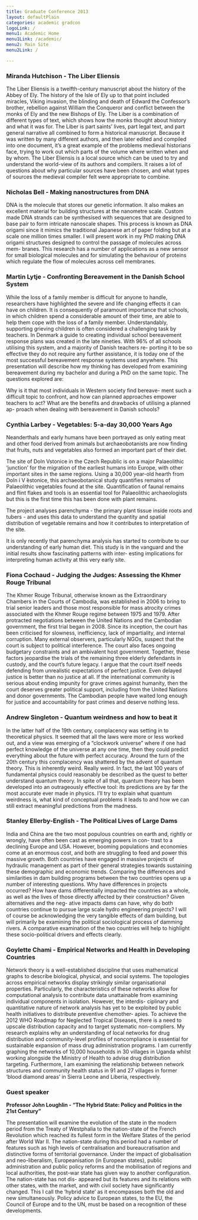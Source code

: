 ```yaml
---
title: Graduate Conference 2013
layout: defaultPlain
categories: academic gradcon
logoLink: /
menu1: Academic Home
menu1Link: /academic/
menu2: Main Site
menu2Link: /

---
```


### Miranda Hutchison - The Liber Eliensis

The Liber Eliensis is a twelfth-century manuscript about the history of the Abbey of Ely. The history of the Isle of Ely up to that point included miracles, Viking invasion, the blinding and death of Edward the Confessor’s brother, rebellion against William the Conqueror and conflict between the monks of Ely and the new Bishops of Ely. The Liber is a combination of different types of text, which shows how the monks thought about history and what it was for. The Liber is part saints’ lives, part legal text, and part general narrative all combined to form a historical manuscript. Because it was written by many different authors, and then later edited and compiled into one document, it’s a great example of the problems medieval historians face, trying to work out which parts of the volume where written when and by whom. The Liber Eliensis is a local source which can be used to try and understand the world-view of its authors and compilers. It raises a lot of questions about why particular sources have been chosen, and what types of sources the medieval compiler felt were appropriate to combine.

### Nicholas Bell - Making nanostructures from DNA

DNA is the molecule that stores our genetic information. It also makes an excellent material for building structures at the nanometre scale. Custom made DNA strands can be synthesised with sequences that are designed to base pair to form intricate nanoscale shapes. This process is known as DNA origami since it mimics the traditional Japanese art of paper folding but at a scale one million times smaller. I will present work in my PhD making DNA origami structures designed to control the passage of molecules across mem- branes. This research has a number of applications as a new sensor for small biological molecules and for simulating the behaviour of proteins which regulate the flow of molecules across cell membranes.

### Martin Lytje - Confronting Bereavement in the Danish School System

While the loss of a family member is difficult for anyone to handle, researchers have highlighted the severe and life changing effects it can have on children. It is consequently of paramount importance that schools, in which children spend a considerable amount of their time, are able to help them cope with the loss of a family member. Understandably, supporting grieving children is often considered a challenging task by teachers. In Denmark a guide to creating individual school bereavement response plans was created in the late nineties. With 96% of all schools utilising this system, and a majority of Danish teachers re- porting it to be so effective they do not require any further assistance, it is today one of the most successful bereavement response systems used anywhere. This presentation will describe how my thinking has developed from examining bereavement during my bachelor and during a PhD on the same topic. The questions explored are:

Why is it that most individuals in Western society find bereave- ment such a difficult topic to confront, and how can planned approaches empower teachers to act?
What are the benefits and drawbacks of utilising a planned ap- proach when dealing with bereavement in Danish schools?

### Cynthia Larbey - Vegetables: 5-a-day 30,000 Years Ago

Neanderthals and early humans have been portrayed as only eating meat and other food derived from animals but archaeobotanists are now finding that fruits, nuts and vegetables also formed an important part of their diet.

The site of Doln Vstonice in the Czech Republic is on a major Palaeolithic ‘junction’ for the migration of the earliest humans into Europe, with other important sites in the same regions. Using a 30,000 year-old hearth from Doln ́ı V ̆estonice, this archaeobotanical study quantifies remains of Palaeolithic vegetables found at the site. Quantification of faunal remains and flint flakes and tools is an essential tool for Palaeolithic archaeologists but this is the first time this has been done with plant remains.

The project analyses parenchyma - the primary plant tissue inside roots and tubers - and uses this data to understand the quantity and spatial distribution of vegetable remains and how it contributes to interpretation of the site.

It is only recently that parenchyma analysis has started to contribute to our understanding of early human diet. This study is in the vanguard and the initial results show fascinating patterns with inter- esting implications for interpreting human activity at this very early site.

### Fiona Cochaud - Judging the Judges: Assessing the Khmer Rouge Tribunal

The Khmer Rouge Tribunal, otherwise known as the Extraordinary Chambers in the Courts of Cambodia, was established in 2006 to bring to trial senior leaders and those most responsible for mass atrocity crimes associated with the Khmer Rouge regime between 1975 and 1979. After protracted negotiations between the United Nations and the Cambodian government, the first trial began in 2008. Since its inception, the court has been criticised for slowness, inefficiency, lack of impartiality, and internal corruption. Many external observers, particularly NGOs, suspect that the court is subject to political interference. The court also faces ongoing budgetary constraints and an ambivalent host government. Together, these factors jeopardise the trials of the remaining three elderly defendants in custody, and the court’s future legacy. I argue that the court itself needs defending from unrealistic expectations of perfect justice. Even delayed justice is better than no justice at all. If the international community is serious about ending impunity for grave crimes against humanity, then the court deserves greater political support, including from the United Nations and donor governments. The Cambodian people have waited long enough for justice and accountability for past crimes and deserve nothing less.

### Andrew Singleton - Quantum weirdness and how to beat it

In the latter half of the 19th century, complacency was setting in to theoretical physics. It seemed that all the laws were more or less worked out, and a view was emerging of a “clockwork universe” where if one had perfect knowledge of the universe at any one time, then they could predict everything about the future with perfect accuracy. Around the turn of the 20th century this complacency was shattered by the advent of quantum theory. This is inherently weird. Really weird. In fact, the last 100 years of fundamental physics could reasonably be described as the quest to better understand quantum theory. In spite of all that, quantum theory has been developed into an outrageously effective tool: its predictions are by far the most accurate ever made in physics. I’ll try to explain what quantum weirdness is, what kind of conceptual problems it leads to and how we can still extract meaningful predictions from the madness.

### Stanley Ellerby-English - The Political Lives of Large Dams

India and China are the two most populous countries on earth and, rightly or wrongly, have often been cast as emerging powers in con- trast to a declining Europe and USA. However, booming populations and economies come at an enormous cost, and both are struggling to feed and power this massive growth. Both countries have engaged in massive projects of hydraulic management as part of their general strategies towards sustaining these demographic and economic trends. Comparing the differences and similarities in dam building programs between the two countries opens up a number of interesting questions. Why have differences in projects occurred? How have dams differentially impacted the countries as a whole, as well as the lives of those directly affected by their construction? Given alternatives and the neg- ative impacts dams can have, why do both countries continue to pursue large scale hydro engineering projects? I will of course be acknowledging the very tangible effects of dam building, but will primarily be examining the political sociological process of damming rivers. A comparative examination of the two countries will help to highlight these socio-political drivers and effects clearly.

### Goylette Chami - Empirical Networks and Health in Developing Countries

Network theory is a well-established discipline that uses mathematical graphs to describe biological, physical, and social systems. The topologies across empirical networks display strikingly similar organisational properties. Particularly, the characteristics of these networks allow for computational analysis to contribute data unattainable from examining individual components in isolation. However, the interdis- ciplinary and quantitative nature of network analysis has yet to be exploited by public health initiatives to distribute preventive chemother- apies. To achieve the 2012 WHO Roadmap for Neglected Tropical Diseases, there is a need to upscale distribution capacity and to target systematic non-compliers. My research explains why an understanding of local networks for drug distribution and community-level profiles of noncompliance is essential for sustainable expansion of mass drug administration programs. I am currently graphing the networks of 10,000 households in 30 villages in Uganda whilst working alongside the Ministry of Health to advise drug distribution targeting. Furthermore, I am examining the relationship between network structures and community health status in 91 and 27 villages in former ‘blood diamond areas’ in Sierra Leone and Liberia, respectively.

### Guest speaker

**Professor John Loughlin - “The Hybrid State: Policy and Politics in the 21st Century”**

The presentation will examine the evolution of the state in the modern period from the Treaty of Westphalia to the nation-state of the French Revolution which reached its fullest form in the Welfare States of the period after World War II. The nation-state during this period had a number of features such as high levels of centralisation and bureaucratisation and distinctive forms of territorial governance. Under the impact of globalisation and neo-liberalism, Europeanisation (in European states), public administration and public policy reforms and the mobilisation of regions and local authorities, the post-war state has given way to another configuration. The nation-state has not dis- appeared but its features and its relations with other states, with the market, and with civil society have significantly changed. This I call the ‘hybrid state’ as it encompasses both the old and new simultaneously. Policy advice to European states, to the EU, the Council of Europe and to the UN, must be based on a recognition of these developments.
